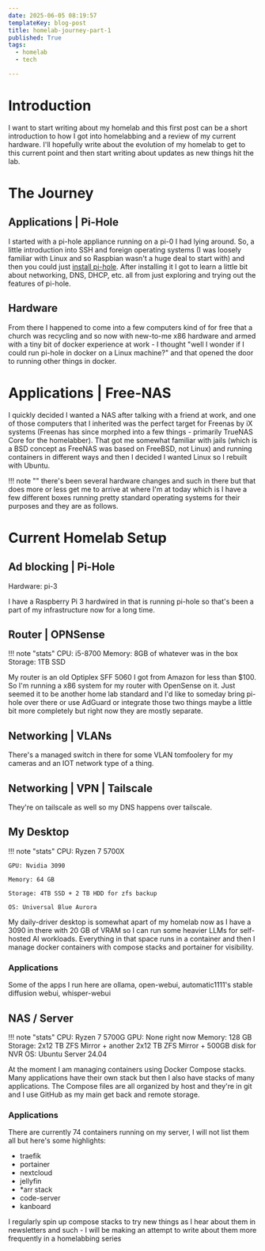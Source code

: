 ```yaml
---
date: 2025-06-05 08:19:57
templateKey: blog-post
title: homelab-journey-part-1
published: True
tags:
  - homelab
  - tech

---
```


# Introduction

I want to start writing about my homelab and this first post can be a short
introduction to how I got into homelabbing and a review of my current hardware.
I'll hopefully write about the evolution of my homelab to get to this
current point and then start writing about updates as new things hit the lab.

# The Journey

## Applications | Pi-Hole

I started with a pi-hole appliance running on a pi-0 I
had lying around. So, a little introduction into SSH and foreign operating
systems (I was loosely familiar with Linux and so Raspbian wasn't a huge deal
to start with) and then you could just [install pi-hole](https://docs.pi-hole.net/main/basic-install/).
After installing it I got to learn a little bit about networking, DNS, DHCP,
etc. all from just exploring and trying out the features of pi-hole.

## Hardware

From there I happened to come into a few computers kind of for free that a church was
recycling and so now with new-to-me x86 hardware and armed with a tiny bit of
docker experience at work - I thought "well I wonder if I could run pi-hole in
docker on a Linux machine?" and that opened the door to running other things in docker. 

# Applications | Free-NAS

I quickly decided I wanted a NAS after talking with a friend at work, and one
of those computers that I inherited was the perfect target for Freenas by iX
systems (Freenas has since morphed into a few things - primarily TrueNAS Core
for the homelabber). That got me somewhat familiar with jails (which is a BSD
concept as FreeNAS was based on FreeBSD, not Linux) and running
containers in different ways and then I decided I wanted Linux so I rebuilt with
Ubuntu. 

!!! note ""
    there's been several hardware changes and such in there but that
    does more or less get me to arrive at where I'm at today which is I have a
    few different boxes running pretty standard operating systems for their
    purposes and they are as follows.

# Current Homelab Setup

## Ad blocking | Pi-Hole

Hardware: pi-3

I have a Raspberry Pi 3 hardwired in that is running pi-hole so that's been a
part of my infrastructure now for a long time. 

## Router | OPNSense

!!! note "stats"
    CPU: i5-8700
    Memory: 8GB of whatever was in the box
    Storage: 1TB SSD

My router is an old Optiplex SFF 5060 I got from Amazon for less than $100. 
So I'm running a x86 system for my router with
OpenSense on it. Just seemed it to be another home lab standard and I'd like to
someday bring pi-hole over there or use AdGuard or integrate those two things
maybe a little bit more completely but right now they are mostly separate.

## Networking | VLANs

There's a
managed switch in there for some VLAN tomfoolery for my cameras and an IOT
network type of a thing. 

## Networking | VPN | Tailscale

They're on tailscale as well so my DNS happens over tailscale.

## My Desktop

!!! note "stats"
    CPU: Ryzen 7 5700X

    GPU: Nvidia 3090

    Memory: 64 GB

    Storage: 4TB SSD + 2 TB HDD for zfs backup

    OS: Universal Blue Aurora

My daily-driver desktop is somewhat apart of my homelab now as I have a 3090 in
there with 20 GB of VRAM so I can run some heavier LLMs for self-hosted AI
workloads. Everything in that space runs in a container and then I manage
docker containers with compose stacks and portainer for visibility.

### Applications

Some of the apps I run here are ollama, open-webui, automatic1111's stable diffusion webui, whisper-webui

## NAS / Server

!!! note "stats"
    CPU: Ryzen 7 5700G
    GPU: None right now
    Memory: 128 GB
    Storage: 2x12 TB ZFS Mirror + another 2x12 TB ZFS Mirror + 500GB disk for NVR
    OS: Ubuntu Server 24.04

At the moment I am managing containers using Docker Compose stacks. Many
applications have their own stack but then I also have stacks of many
applications. The Compose files are all organized by host and they're in git
and I use GitHub as my main get back and remote storage. 

### Applications

There are currently 74 containers running on my server, I will not list them all but here's some highlights:

- traefik
- portainer
- nextcloud
- jellyfin
- *arr stack
- code-server
- kanboard

I regularly spin up compose stacks to try new things as I hear about them in
newsletters and such - I will be making an attempt to write about them more
frequently in a homelabbing series
